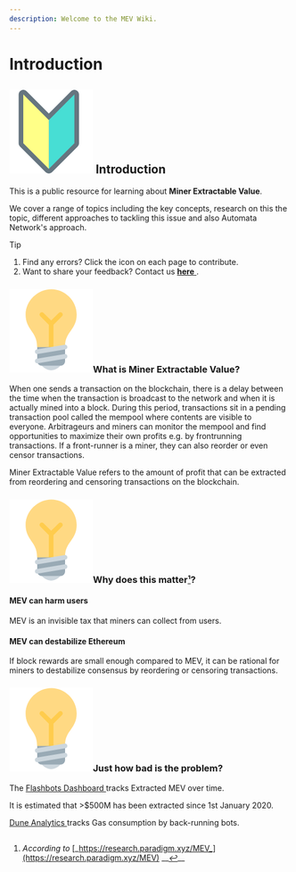 ```yaml
---
description: Welcome to the MEV Wiki.
---
```


# Introduction

## ![](.gitbook/assets/image%20%281%29.png) Introduction <a id="introduction"></a>

This is a public resource for learning about **Miner Extractable Value**.

We cover a range of topics including the key concepts, research on this the topic, different approaches to tackling this issue and also Automata Network's approach.

Tip

1. Find any errors? Click the  icon on each page to contribute.
2. Want to share your feedback? Contact us [**here** ](https://us2.list-manage.com/survey?u=ffeae60ea2fcc1c9fe0f8ce40&id=8d7d318a72&attribution=false).

### ![](.gitbook/assets/image.png)What is Miner Extractable Value?

When one sends a transaction on the blockchain, there is a delay between the time when the transaction is broadcast to the network and when it is actually mined into a block. During this period, transactions sit in a pending transaction pool called the mempool where contents are visible to everyone. Arbitrageurs and miners can monitor the mempool and find opportunities to maximize their own profits e.g. by frontrunning transactions. If a front-runner is a miner, they can also reorder or even censor transactions.

Miner Extractable Value refers to the amount of profit that can be extracted from reordering and censoring transactions on the blockchain.

### ![](.gitbook/assets/image.png)Why does this matter[¹](https://research.paradigm.xyz/MEV)?

#### MEV can harm users

MEV is an invisible tax that miners can collect from users.

#### MEV can destabilize Ethereum

If block rewards are small enough compared to MEV, it can be rational for miners to destabilize consensus by reordering or censoring transactions.

### ![](.gitbook/assets/image.png)Just how bad is the problem? <a id="just-how-bad-is-the-problem"></a>

The [Flashbots Dashboard ](https://explore.flashbots.net/) tracks Extracted MEV over time.

It is estimated that &gt;$500M has been extracted since 1st January 2020.

[Dune Analytics ](https://duneanalytics.com/phabc/backrunning-bots-gas-consumption) tracks Gas consumption by back-running bots.

## 

1. _According to_ [_https://research.paradigm.xyz/MEV_](https://research.paradigm.xyz/MEV) __[_↩_](https://docs.ata.network/mev/introduction/#fnref:1)\_\_

